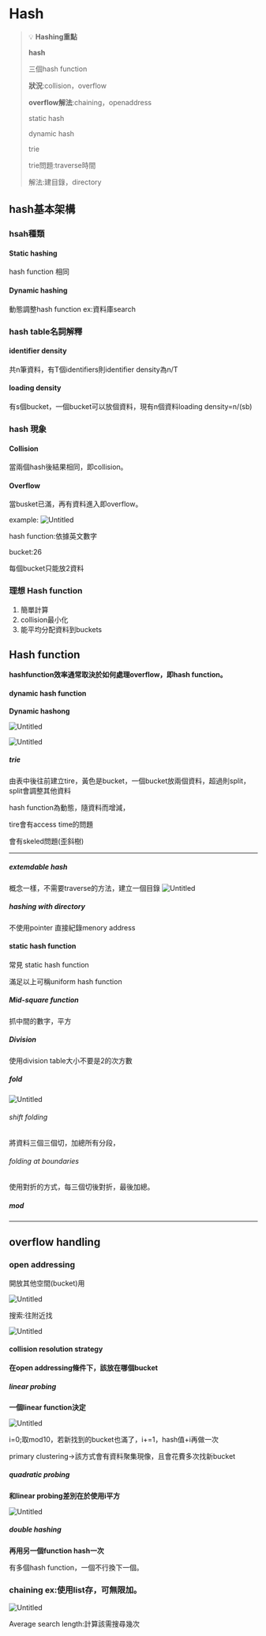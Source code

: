  Hash
===

>💡 **Hashing重點**
>
>**hash** 
>
> 三個hash function
>
> **狀況**:collision，overflow
>
> **overflow解法**:chaining，openaddress
>
>static hash
>
>dynamic hash
>
>trie
>
>trie問題:traverse時間
>
>解法:建目錄，directory 

## hash基本架構
### hsah種類
#### Static hashing

hash function 相同

#### Dynamic hashing

動態調整hash function ex:資料庫search

### hash table名詞解釋

#### identifier density

共n筆資料，有T個identifiers則identifier density為n/T

#### loading density

有s個bucket，一個bucket可以放個資料，現有n個資料loading density=n/(sb) 
### hash 現象

#### Collision

當兩個hash後結果相同，即collision。

#### Overflow

當busket已滿，再有資料進入即overflow。  


example:
![Untitled](Hash/Untitled.png)

hash function:依據英文數字

bucket:26

每個bucket只能放2資料
### 理想 Hash function

1. 簡單計算
2. collision最小化
3. 能平均分配資料到buckets


## Hash function

**hashfunction效率通常取決於如何處理overflow，即hash function。**

#### dynamic hash function
**Dynamic hashong**

![Untitled](Hash/Untitled%207.png)

![Untitled](Hash/Untitled%208.png)

##### trie

由表中後往前建立tire，黃色是bucket，一個bucket放兩個資料，超過則split，split會調整其他資料

hash function為動態，隨資料而增減，

tire會有access time的問題

會有skeled問題(歪斜樹)

---

##### extemdable hash

概念一樣，不需要traverse的方法，建立一個目錄
![Untitled](Hash/Untitled%209.png)

##### hashing  with directory

不使用pointer 直接紀錄menory address

#### static hash function

常見 static hash function

滿足以上可稱uniform hash function

##### Mid-square function

抓中間的數字，平方

##### Division

使用division table大小不要是2的次方數

##### fold

![Untitled](Hash/Untitled%201.png)

###### shift folding

將資料三個三個切，加總所有分段，

###### folding at boundaries

使用對折的方式，每三個切後對折，最後加總。

##### mod

---

## overflow handling

### open addressing

開放其他空間(bucket)用

![Untitled](Hash/Untitled%202.png)

搜索:往附近找

![Untitled](Hash/Untitled%203.png)

#### collision resolution strategy
**在open addressing條件下，該放在哪個bucket**

##### linear probing
**一個linear function決定**

![Untitled](Hash/Untitled%204.png)

i=0;取mod10，若新找到的bucket也滿了，i+=1，hash值+i再做一次

primary clustering→該方式會有資料聚集現像，且會花費多次找新bucket

##### quadratic probing

**和linear probing差別在於使用i平方**

![Untitled](Hash/Untitled%205.png)

##### double hashing
**再用另一個function hash一次**

有多個hash function，一個不行換下一個。

### chaining ex:使用list存，可無限加。

![Untitled](Hash/Untitled%206.png)

Average search length:計算該需搜尋幾次



